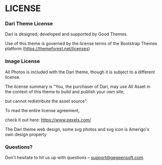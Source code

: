 # LICENSE

### Dari Theme License

Dari is designed, developed and supported by Good Themes.

Use of this theme is governed by the license terms of the Bootstrap Themes platform (https://themeforest.net/licenses)

### Image License

All Photos is included with the Dari theme, though it is subject to a different license.

The license summary is "You, the purchaser of Dari, may use All Asset in the context of this theme to build and publish your own site,

but cannot redistribute the asset source".

To read the entire license agreement,

check it out here: https://www.pexels.com/

The Dari theme web design, some svg photos and svg icon is Amerigo's own design property

### Questions?

Don't hesitate to hit us up with questions – support@gegeensoft.com.
